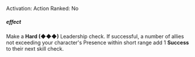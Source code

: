 Activation: Action
Ranked: No
##### effect
Make a **Hard (◆◆◆)** Leadership check. If
successful, a number of allies not exceeding
your character's Presence within short range
add 1 **Success** to their next skill check.